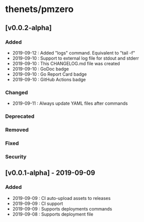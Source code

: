 # thenets/pmzero

## [v0.0.2-alpha]
### Added
- 2019-09-12 : Added "logs" command. Equivalent to "tail -f"
- 2019-09-10 : Support to external log file for stdout and stderr
- 2019-09-10 : This CHANGELOG.md file was created
- 2019-09-10 : GoDoc badge
- 2019-09-10 : Go Report Card badge
- 2019-09-10 : GitHub Actions badge
### Changed
- 2019-09-11 : Always update YAML files after commands
### Deprecated
### Removed
### Fixed
### Security

## [v0.0.1-alpha] - 2019-09-09
### Added
- 2019-09-09 : CI auto-upload assets to releases
- 2019-09-09 : CI support
- 2019-09-09 : Supports deployments commands
- 2019-09-08 : Supports deployment file
